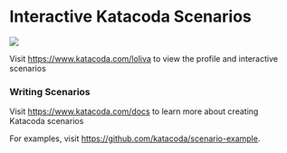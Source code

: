 # Interactive Katacoda Scenarios

[![](http://shields.katacoda.com/katacoda/loliva/count.svg)](https://www.katacoda.com/loliva "Get your profile on Katacoda.com")

Visit https://www.katacoda.com/loliva to view the profile and interactive scenarios

### Writing Scenarios
Visit https://www.katacoda.com/docs to learn more about creating Katacoda scenarios

For examples, visit https://github.com/katacoda/scenario-example.
